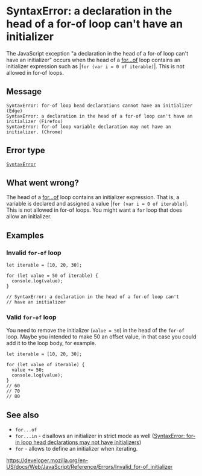 # SyntaxError: a declaration in the head of a for-of loop can't have an initializer

The JavaScript exception "a declaration in the head of a for-of loop can't have an initializer" occurs when the head of a [for...of](../statements/for...of) loop contains an initializer expression such as |`for (var i = 0 of iterable)`|. This is not allowed in for-of loops.

## Message

    SyntaxError: for-of loop head declarations cannot have an initializer (Edge)
    SyntaxError: a declaration in the head of a for-of loop can't have an initializer (Firefox)
    SyntaxError: for-of loop variable declaration may not have an initializer. (Chrome)

## Error type

[`SyntaxError`](../global_objects/syntaxerror)

## What went wrong?

The head of a [for...of](../statements/for...of) loop contains an initializer expression. That is, a variable is declared and assigned a value |`for (var i = 0 of iterable)`|. This is not allowed in for-of loops. You might want a `for` loop that does allow an initializer.

## Examples

### Invalid `for-of` loop

    let iterable = [10, 20, 30];

    for (let value = 50 of iterable) {
      console.log(value);
    }

    // SyntaxError: a declaration in the head of a for-of loop can't
    // have an initializer

### Valid `for-of` loop

You need to remove the initializer (`value = 50`) in the head of the `for-of` loop. Maybe you intended to make 50 an offset value, in that case you could add it to the loop body, for example.

    let iterable = [10, 20, 30];

    for (let value of iterable) {
      value += 50;
      console.log(value);
    }
    // 60
    // 70
    // 80

## See also

-   `for...of`
-   `for...in` - disallows an initializer in strict mode as well ([SyntaxError: for-in loop head declarations may not have initializers](invalid_for-in_initializer))
-   `for` - allows to define an initializer when iterating.

<a href="https://developer.mozilla.org/en-US/docs/Web/JavaScript/Reference/Errors/Invalid_for-of_initializer" class="_attribution-link">https://developer.mozilla.org/en-US/docs/Web/JavaScript/Reference/Errors/Invalid_for-of_initializer</a>
